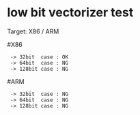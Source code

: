 # low bit vectorizer test
Target: X86 / ARM

#X86
```
 -> 32bit  case : OK
 -> 64bit  case : NG
 -> 128bit case : NG
```

#ARM
```
 -> 32bit  case : NG
 -> 64bit  case : NG
 -> 128bit case : NG
```